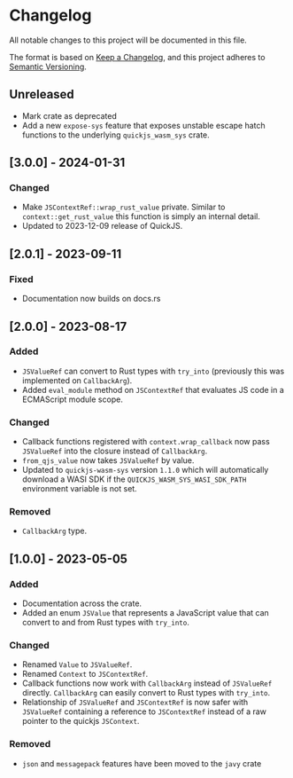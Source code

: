 # Changelog

All notable changes to this project will be documented in this file.

The format is based on [Keep a Changelog](https://keepachangelog.com/en/1.0.0/),
and this project adheres to [Semantic Versioning](https://semver.org/spec/v2.0.0.html).

## Unreleased

- Mark crate as deprecated
- Add a new `expose-sys` feature that exposes unstable escape hatch functions to the underlying `quickjs_wasm_sys` crate.

## [3.0.0] - 2024-01-31

### Changed

- Make `JSContextRef::wrap_rust_value` private. Similar to
  `context::get_rust_value` this function is simply an internal detail.
- Updated to 2023-12-09 release of QuickJS.

## [2.0.1] - 2023-09-11

### Fixed

- Documentation now builds on docs.rs

## [2.0.0] - 2023-08-17

### Added

- `JSValueRef` can convert to Rust types with `try_into` (previously this was implemented on `CallbackArg`).
- Added `eval_module` method on `JSContextRef` that evaluates JS code in a ECMAScript module scope.

### Changed

- Callback functions registered with `context.wrap_callback` now pass `JSValueRef` into the closure instead of `CallbackArg`.
- `from_qjs_value` now takes `JSValueRef` by value.
- Updated to `quickjs-wasm-sys` version `1.1.0` which will automatically download a WASI SDK if the `QUICKJS_WASM_SYS_WASI_SDK_PATH` environment variable is not set.

### Removed

- `CallbackArg` type.

## [1.0.0] - 2023-05-05

### Added

- Documentation across the crate.
- Added an enum `JSValue` that represents a JavaScript value that can convert to and from Rust types with `try_into`.

### Changed

- Renamed `Value` to `JSValueRef`.
- Renamed `Context` to `JSContextRef`.
- Callback functions now work with `CallbackArg` instead of `JSValueRef` directly. `CallbackArg` can easily convert to Rust types with `try_into`.
- Relationship of `JSValueRef` and `JSContextRef` is now safer with `JSValueRef` containing a reference to `JSContextRef` instead of a raw pointer to the quickjs `JSContext`.

### Removed

- `json` and `messagepack` features have been moved to the `javy` crate
